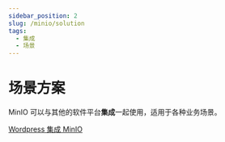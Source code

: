 ```yaml
---
sidebar_position: 2
slug: /minio/solution
tags:
  - 集成
  - 场景
---
```


# 场景方案

MinIO 可以与其他的软件平台**集成**一起使用，适用于各种业务场景。  

[Wordpress 集成 MinIO](../wordpress/solution#wordpress-minio)


